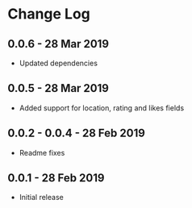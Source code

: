 # Change Log

## 0.0.6 - 28 Mar 2019
- Updated dependencies

## 0.0.5 - 28 Mar 2019
- Added support for location, rating and likes fields

## 0.0.2 - 0.0.4 - 28 Feb 2019
- Readme fixes

## 0.0.1 - 28 Feb 2019
- Initial release